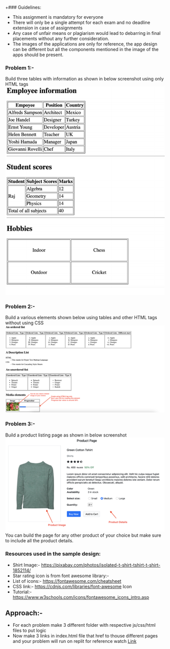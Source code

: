 +### Guidelines:
* This assignment is mandatory for everyone
* There will only be a single attempt for each exam and no deadline extension in case of assignments
*  Any case of unfair means or plagiarism would lead to debarring in final placements without any further consideration.
* The images of the applications are only for reference, the app design can be different but all the components mentioned in the image of the apps should be present.

### Problem 1:-
Build three tables with information as shown in below screenshot using only HTML tags
![image](Resources/image.png)
### Problem 2:-
Build a various elements shown below using tables and other HTML tags without using CSS
![image](Resources/image_2.png)
### Problem 3:-
Build a product listing page as shown in below screenshot
![image](Resources/image_3.png)
You can build the page for any other product of your choice but make sure to include
all the product details.
### Resources used in the sample design: 
* Shirt Image:- https://pixabay.com/photos/isolated-t-shirt-tshirt-t-shirt-1852114/
* Star rating icon is from font awesome library:-
* List of icons:- https://fontawesome.com/cheatsheet
* CSS link:- https://cdnjs.com/libraries/font-awesome Icon
* Tutorial:- https://www.w3schools.com/icons/fontawesome_icons_intro.asp

## Approach:-

* For each problem make 3 different folder with respective js/css/html files to put logic
* Now make 3 links in index.html file that href to thouse different pages and your problem will run on replit
for reference watch [Link](https://www.youtube.com/watch?v=SHjKyQZ6wo8)
